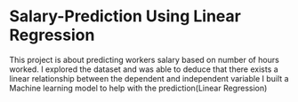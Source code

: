 # Salary-Prediction Using Linear Regression
This project is about predicting workers salary based on number of hours worked.
I explored the dataset and was able to deduce that there exists a linear relationship between the dependent and independent variable
I built a Machine learning model to help with the prediction(Linear Regression)
